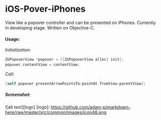 # iOS-Pover-iPhones
View like a popover controller and can be presented on iPhones. Currently in developing stage.  Written on Objective-C. 

#### Usage:

*Initialization:*

```objective-c
ZGPopoverView *popover = [[ZGPopoverView alloc] init];
popover.contentView = contentView;
```
*Call:*
    
```objective-c
[self.popover presentArrowPointsTo:pointAt fromView:parentView];
```

##### Screenshot:
![alt text][logo]
[logo]: https://github.com/adam-p/markdown-here/raw/master/src/common/images/icon48.png
